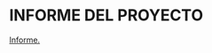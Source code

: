 # INFORME DEL PROYECTO
[Informe.](https://github.com/JorgeEduardo24/Cybersecurity-final-project/blob/master/INFORME/Informe.md)
